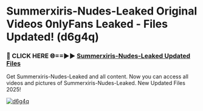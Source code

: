 # Summerxiris-Nudes-Leaked Original Videos 0nlyFans Leaked - Files Updated! (d6g4q)

<h3>🔴 CLICK HERE 🌐==►► <a href="https://tinyurl.com/4mcuefdz" rel="nofollow">Summerxiris-Nudes-Leaked Updated Files</a></h3>

Get Summerxiris-Nudes-Leaked and all content. Now you can access all videos and pictures of Summerxiris-Nudes-Leaked. New Updated Files 2025!

[![d6g4q](https://i.imgur.com/StAQSOY.gif)](https://tinyurl.com/4mcuefdz)
